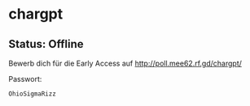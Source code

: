 # chargpt
## Status: Offline
Bewerb dich für die Early Access auf <http://poll.mee62.rf.gd/chargpt/>

Passwort: 
```bash
OhioSigmaRizz
```
